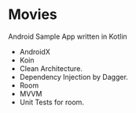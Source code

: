
# Movies
Android Sample App written in Kotlin

- AndroidX
- Koin
- Clean Architecture.
- Dependency Injection by Dagger.
- Room
- MVVM
- Unit Tests for room.

